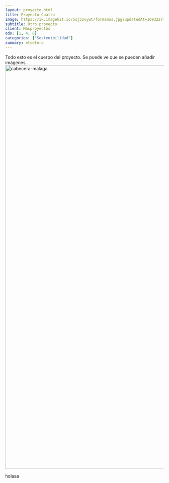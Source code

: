 ```yaml
---
layout: proyecto.html
title: Proyecto Cuatro
image: https://ik.imagekit.io/5sj5zvywt/formamos.jpg?updatedAt=1693227703424
subtitle: Otro proyecto
client: Masproyectos
ods: [1, 4, 8]
categories: ["Sostenibilidad"]
summary: etcetera
---
```


Todo esto es el cuerpo del proyecto. Se puede ve que se pueden añadir imágenes.
<img width="1280" alt="cabecera-malaga" src="https://github.com/dzenreda/new.enreda.coop/assets/82654816/8883ab7a-8a05-458e-bb4d-1732b179af7d">

holaaa
